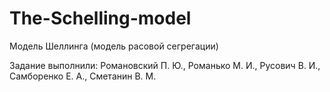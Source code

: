 # The-Schelling-model
Модель Шеллинга (модель расовой сегрегации)

Задание выполнили: Романовский П. Ю., Романько М. И., Русович В. И., Самборенко Е. А., Сметанин В. М.
